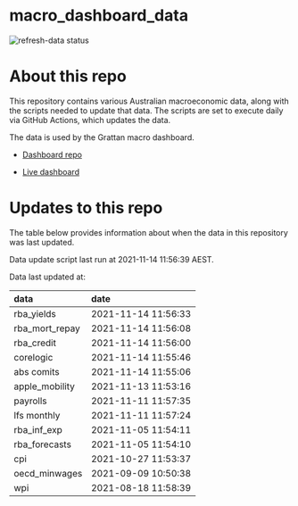 
<!-- README.md is generated from README.Rmd. Please edit that file -->

# macro\_dashboard\_data

<!-- badges: start -->

![refresh-data
status](https://github.com/grattan/macro_dashboard_data/workflows/refresh-data/badge.svg)

<!-- badges: end -->

# About this repo

This repository contains various Australian macroeconomic data, along
with the scripts needed to update that data. The scripts are set to
execute daily via GitHub Actions, which updates the data.

The data is used by the Grattan macro dashboard.

  - [Dashboard repo](https://github.com/grattan/macrodashboard)

  - [Live dashboard](https://mattcowgill.shinyapps.io/macrodashboard/)

# Updates to this repo

The table below provides information about when the data in this
repository was last updated.

Data update script last run at 2021-11-14 11:56:39 AEST.

Data last updated at:

| data             | date                |
| :--------------- | :------------------ |
| rba\_yields      | 2021-11-14 11:56:33 |
| rba\_mort\_repay | 2021-11-14 11:56:08 |
| rba\_credit      | 2021-11-14 11:56:00 |
| corelogic        | 2021-11-14 11:55:46 |
| abs comits       | 2021-11-14 11:55:06 |
| apple\_mobility  | 2021-11-13 11:53:16 |
| payrolls         | 2021-11-11 11:57:35 |
| lfs monthly      | 2021-11-11 11:57:24 |
| rba\_inf\_exp    | 2021-11-05 11:54:11 |
| rba\_forecasts   | 2021-11-05 11:54:10 |
| cpi              | 2021-10-27 11:53:37 |
| oecd\_minwages   | 2021-09-09 10:50:38 |
| wpi              | 2021-08-18 11:58:39 |
